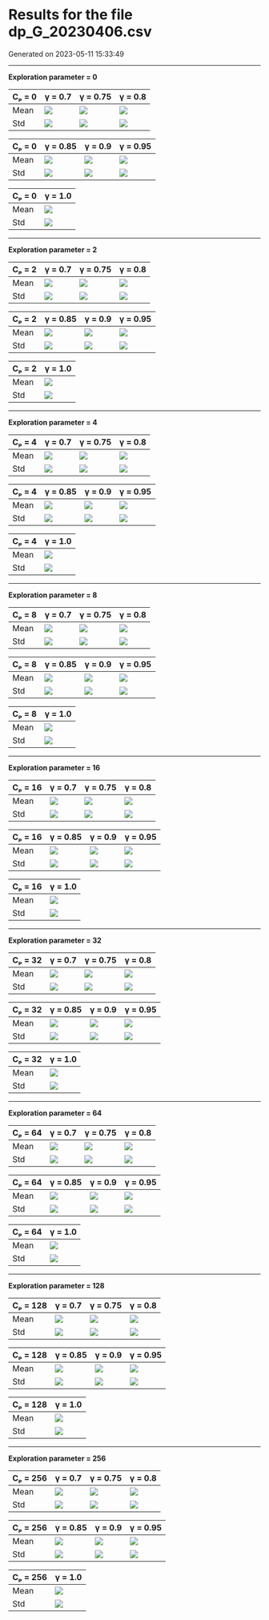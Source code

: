 # Results for the file dp_G_20230406.csv 

Generated on 2023-05-11 15:33:49

---

**Exploration parameter = 0**

| Cₚ = 0 | γ = 0.7 | γ = 0.75 | γ = 0.8 | 
| --- | --- | --- | --- | 
| Mean | ![](fig/dp_M/mean_g_0.7_cp_0.png) | ![](fig/dp_M/mean_g_0.75_cp_0.png) | ![](fig/dp_M/mean_g_0.8_cp_0.png) | 
| Std | ![](fig/dp_M/std_g_0.7_cp_0.png) | ![](fig/dp_M/std_g_0.75_cp_0.png) | ![](fig/dp_M/std_g_0.8_cp_0.png) | 

| Cₚ = 0 | γ = 0.85 | γ = 0.9 | γ = 0.95 | 
| --- | --- | --- | --- | 
| Mean | ![](fig/dp_M/mean_g_0.85_cp_0.png) | ![](fig/dp_M/mean_g_0.9_cp_0.png) | ![](fig/dp_M/mean_g_0.95_cp_0.png) | 
| Std | ![](fig/dp_M/std_g_0.85_cp_0.png) | ![](fig/dp_M/std_g_0.9_cp_0.png) | ![](fig/dp_M/std_g_0.95_cp_0.png) | 

| Cₚ = 0 | γ = 1.0 | 
| --- | --- | 
| Mean | ![](fig/dp_M/mean_g_1.0_cp_0.png) | 
| Std | ![](fig/dp_M/std_g_1.0_cp_0.png) | 

---

**Exploration parameter = 2**

| Cₚ = 2 | γ = 0.7 | γ = 0.75 | γ = 0.8 | 
| --- | --- | --- | --- | 
| Mean | ![](fig/dp_M/mean_g_0.7_cp_2.png) | ![](fig/dp_M/mean_g_0.75_cp_2.png) | ![](fig/dp_M/mean_g_0.8_cp_2.png) | 
| Std | ![](fig/dp_M/std_g_0.7_cp_2.png) | ![](fig/dp_M/std_g_0.75_cp_2.png) | ![](fig/dp_M/std_g_0.8_cp_2.png) | 

| Cₚ = 2 | γ = 0.85 | γ = 0.9 | γ = 0.95 | 
| --- | --- | --- | --- | 
| Mean | ![](fig/dp_M/mean_g_0.85_cp_2.png) | ![](fig/dp_M/mean_g_0.9_cp_2.png) | ![](fig/dp_M/mean_g_0.95_cp_2.png) | 
| Std | ![](fig/dp_M/std_g_0.85_cp_2.png) | ![](fig/dp_M/std_g_0.9_cp_2.png) | ![](fig/dp_M/std_g_0.95_cp_2.png) | 

| Cₚ = 2 | γ = 1.0 | 
| --- | --- | 
| Mean | ![](fig/dp_M/mean_g_1.0_cp_2.png) | 
| Std | ![](fig/dp_M/std_g_1.0_cp_2.png) | 

---

**Exploration parameter = 4**

| Cₚ = 4 | γ = 0.7 | γ = 0.75 | γ = 0.8 | 
| --- | --- | --- | --- | 
| Mean | ![](fig/dp_M/mean_g_0.7_cp_4.png) | ![](fig/dp_M/mean_g_0.75_cp_4.png) | ![](fig/dp_M/mean_g_0.8_cp_4.png) | 
| Std | ![](fig/dp_M/std_g_0.7_cp_4.png) | ![](fig/dp_M/std_g_0.75_cp_4.png) | ![](fig/dp_M/std_g_0.8_cp_4.png) | 

| Cₚ = 4 | γ = 0.85 | γ = 0.9 | γ = 0.95 | 
| --- | --- | --- | --- | 
| Mean | ![](fig/dp_M/mean_g_0.85_cp_4.png) | ![](fig/dp_M/mean_g_0.9_cp_4.png) | ![](fig/dp_M/mean_g_0.95_cp_4.png) | 
| Std | ![](fig/dp_M/std_g_0.85_cp_4.png) | ![](fig/dp_M/std_g_0.9_cp_4.png) | ![](fig/dp_M/std_g_0.95_cp_4.png) | 

| Cₚ = 4 | γ = 1.0 | 
| --- | --- | 
| Mean | ![](fig/dp_M/mean_g_1.0_cp_4.png) | 
| Std | ![](fig/dp_M/std_g_1.0_cp_4.png) | 

---

**Exploration parameter = 8**

| Cₚ = 8 | γ = 0.7 | γ = 0.75 | γ = 0.8 | 
| --- | --- | --- | --- | 
| Mean | ![](fig/dp_M/mean_g_0.7_cp_8.png) | ![](fig/dp_M/mean_g_0.75_cp_8.png) | ![](fig/dp_M/mean_g_0.8_cp_8.png) | 
| Std | ![](fig/dp_M/std_g_0.7_cp_8.png) | ![](fig/dp_M/std_g_0.75_cp_8.png) | ![](fig/dp_M/std_g_0.8_cp_8.png) | 

| Cₚ = 8 | γ = 0.85 | γ = 0.9 | γ = 0.95 | 
| --- | --- | --- | --- | 
| Mean | ![](fig/dp_M/mean_g_0.85_cp_8.png) | ![](fig/dp_M/mean_g_0.9_cp_8.png) | ![](fig/dp_M/mean_g_0.95_cp_8.png) | 
| Std | ![](fig/dp_M/std_g_0.85_cp_8.png) | ![](fig/dp_M/std_g_0.9_cp_8.png) | ![](fig/dp_M/std_g_0.95_cp_8.png) | 

| Cₚ = 8 | γ = 1.0 | 
| --- | --- | 
| Mean | ![](fig/dp_M/mean_g_1.0_cp_8.png) | 
| Std | ![](fig/dp_M/std_g_1.0_cp_8.png) | 

---

**Exploration parameter = 16**

| Cₚ = 16 | γ = 0.7 | γ = 0.75 | γ = 0.8 | 
| --- | --- | --- | --- | 
| Mean | ![](fig/dp_M/mean_g_0.7_cp_16.png) | ![](fig/dp_M/mean_g_0.75_cp_16.png) | ![](fig/dp_M/mean_g_0.8_cp_16.png) | 
| Std | ![](fig/dp_M/std_g_0.7_cp_16.png) | ![](fig/dp_M/std_g_0.75_cp_16.png) | ![](fig/dp_M/std_g_0.8_cp_16.png) | 

| Cₚ = 16 | γ = 0.85 | γ = 0.9 | γ = 0.95 | 
| --- | --- | --- | --- | 
| Mean | ![](fig/dp_M/mean_g_0.85_cp_16.png) | ![](fig/dp_M/mean_g_0.9_cp_16.png) | ![](fig/dp_M/mean_g_0.95_cp_16.png) | 
| Std | ![](fig/dp_M/std_g_0.85_cp_16.png) | ![](fig/dp_M/std_g_0.9_cp_16.png) | ![](fig/dp_M/std_g_0.95_cp_16.png) | 

| Cₚ = 16 | γ = 1.0 | 
| --- | --- | 
| Mean | ![](fig/dp_M/mean_g_1.0_cp_16.png) | 
| Std | ![](fig/dp_M/std_g_1.0_cp_16.png) | 

---

**Exploration parameter = 32**

| Cₚ = 32 | γ = 0.7 | γ = 0.75 | γ = 0.8 | 
| --- | --- | --- | --- | 
| Mean | ![](fig/dp_M/mean_g_0.7_cp_32.png) | ![](fig/dp_M/mean_g_0.75_cp_32.png) | ![](fig/dp_M/mean_g_0.8_cp_32.png) | 
| Std | ![](fig/dp_M/std_g_0.7_cp_32.png) | ![](fig/dp_M/std_g_0.75_cp_32.png) | ![](fig/dp_M/std_g_0.8_cp_32.png) | 

| Cₚ = 32 | γ = 0.85 | γ = 0.9 | γ = 0.95 | 
| --- | --- | --- | --- | 
| Mean | ![](fig/dp_M/mean_g_0.85_cp_32.png) | ![](fig/dp_M/mean_g_0.9_cp_32.png) | ![](fig/dp_M/mean_g_0.95_cp_32.png) | 
| Std | ![](fig/dp_M/std_g_0.85_cp_32.png) | ![](fig/dp_M/std_g_0.9_cp_32.png) | ![](fig/dp_M/std_g_0.95_cp_32.png) | 

| Cₚ = 32 | γ = 1.0 | 
| --- | --- | 
| Mean | ![](fig/dp_M/mean_g_1.0_cp_32.png) | 
| Std | ![](fig/dp_M/std_g_1.0_cp_32.png) | 

---

**Exploration parameter = 64**

| Cₚ = 64 | γ = 0.7 | γ = 0.75 | γ = 0.8 | 
| --- | --- | --- | --- | 
| Mean | ![](fig/dp_M/mean_g_0.7_cp_64.png) | ![](fig/dp_M/mean_g_0.75_cp_64.png) | ![](fig/dp_M/mean_g_0.8_cp_64.png) | 
| Std | ![](fig/dp_M/std_g_0.7_cp_64.png) | ![](fig/dp_M/std_g_0.75_cp_64.png) | ![](fig/dp_M/std_g_0.8_cp_64.png) | 

| Cₚ = 64 | γ = 0.85 | γ = 0.9 | γ = 0.95 | 
| --- | --- | --- | --- | 
| Mean | ![](fig/dp_M/mean_g_0.85_cp_64.png) | ![](fig/dp_M/mean_g_0.9_cp_64.png) | ![](fig/dp_M/mean_g_0.95_cp_64.png) | 
| Std | ![](fig/dp_M/std_g_0.85_cp_64.png) | ![](fig/dp_M/std_g_0.9_cp_64.png) | ![](fig/dp_M/std_g_0.95_cp_64.png) | 

| Cₚ = 64 | γ = 1.0 | 
| --- | --- | 
| Mean | ![](fig/dp_M/mean_g_1.0_cp_64.png) | 
| Std | ![](fig/dp_M/std_g_1.0_cp_64.png) | 

---

**Exploration parameter = 128**

| Cₚ = 128 | γ = 0.7 | γ = 0.75 | γ = 0.8 | 
| --- | --- | --- | --- | 
| Mean | ![](fig/dp_M/mean_g_0.7_cp_128.png) | ![](fig/dp_M/mean_g_0.75_cp_128.png) | ![](fig/dp_M/mean_g_0.8_cp_128.png) | 
| Std | ![](fig/dp_M/std_g_0.7_cp_128.png) | ![](fig/dp_M/std_g_0.75_cp_128.png) | ![](fig/dp_M/std_g_0.8_cp_128.png) | 

| Cₚ = 128 | γ = 0.85 | γ = 0.9 | γ = 0.95 | 
| --- | --- | --- | --- | 
| Mean | ![](fig/dp_M/mean_g_0.85_cp_128.png) | ![](fig/dp_M/mean_g_0.9_cp_128.png) | ![](fig/dp_M/mean_g_0.95_cp_128.png) | 
| Std | ![](fig/dp_M/std_g_0.85_cp_128.png) | ![](fig/dp_M/std_g_0.9_cp_128.png) | ![](fig/dp_M/std_g_0.95_cp_128.png) | 

| Cₚ = 128 | γ = 1.0 | 
| --- | --- | 
| Mean | ![](fig/dp_M/mean_g_1.0_cp_128.png) | 
| Std | ![](fig/dp_M/std_g_1.0_cp_128.png) | 

---

**Exploration parameter = 256**

| Cₚ = 256 | γ = 0.7 | γ = 0.75 | γ = 0.8 | 
| --- | --- | --- | --- | 
| Mean | ![](fig/dp_M/mean_g_0.7_cp_256.png) | ![](fig/dp_M/mean_g_0.75_cp_256.png) | ![](fig/dp_M/mean_g_0.8_cp_256.png) | 
| Std | ![](fig/dp_M/std_g_0.7_cp_256.png) | ![](fig/dp_M/std_g_0.75_cp_256.png) | ![](fig/dp_M/std_g_0.8_cp_256.png) | 

| Cₚ = 256 | γ = 0.85 | γ = 0.9 | γ = 0.95 | 
| --- | --- | --- | --- | 
| Mean | ![](fig/dp_M/mean_g_0.85_cp_256.png) | ![](fig/dp_M/mean_g_0.9_cp_256.png) | ![](fig/dp_M/mean_g_0.95_cp_256.png) | 
| Std | ![](fig/dp_M/std_g_0.85_cp_256.png) | ![](fig/dp_M/std_g_0.9_cp_256.png) | ![](fig/dp_M/std_g_0.95_cp_256.png) | 

| Cₚ = 256 | γ = 1.0 | 
| --- | --- | 
| Mean | ![](fig/dp_M/mean_g_1.0_cp_256.png) | 
| Std | ![](fig/dp_M/std_g_1.0_cp_256.png) | 

